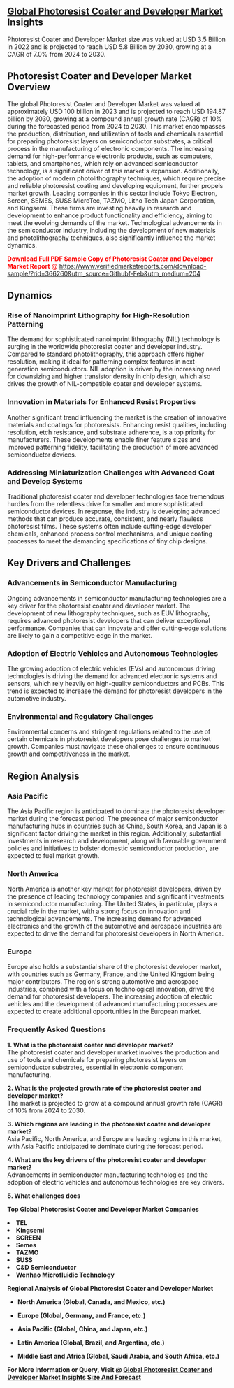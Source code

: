 <h2><a href="https://www.verifiedmarketreports.com/download-sample/?rid=366260&amp;utm_source=Githubf&amp;utm_medium=204" target="_blank">Global Photoresist Coater and Developer Market</a> Insights</h2><p>Photoresist Coater and Developer Market size was valued at USD 3.5 Billion in 2022 and is projected to reach USD 5.8 Billion by 2030, growing at a CAGR of 7.0% from 2024 to 2030.</p><p> <h2>Photoresist Coater and Developer Market Overview</h2> <p>The global Photoresist Coater and Developer Market was valued at approximately USD 100 billion in 2023 and is projected to reach USD 194.87 billion by 2030, growing at a compound annual growth rate (CAGR) of 10% during the forecasted period from 2024 to 2030. This market encompasses the production, distribution, and utilization of tools and chemicals essential for preparing photoresist layers on semiconductor substrates, a critical process in the manufacturing of electronic components. The increasing demand for high-performance electronic products, such as computers, tablets, and smartphones, which rely on advanced semiconductor technology, is a significant driver of this market's expansion. Additionally, the adoption of modern photolithography techniques, which require precise and reliable photoresist coating and developing equipment, further propels market growth. Leading companies in this sector include Tokyo Electron, Screen, SEMES, SUSS MicroTec, TAZMO, Litho Tech Japan Corporation, and Kingsemi. These firms are investing heavily in research and development to enhance product functionality and efficiency, aiming to meet the evolving demands of the market. Technological advancements in the semiconductor industry, including the development of new materials and photolithography techniques, also significantly influence the market dynamics. </p> <p><p><span class=""><span style="color: #ff0000;"><strong>Download Full PDF Sample Copy of Photoresist Coater and Developer Market Report</strong> @ </span><a href="https://www.verifiedmarketreports.com/download-sample/?rid=366260&amp;utm_source=Githubf-Feb&amp;utm_medium=204" target="_blank">https://www.verifiedmarketreports.com/download-sample/?rid=366260&amp;utm_source=Githubf-Feb&amp;utm_medium=204</a></span></p></p> <h2>Dynamics</h2> <h3>Rise of Nanoimprint Lithography for High-Resolution Patterning</h3> <p>The demand for sophisticated nanoimprint lithography (NIL) technology is surging in the worldwide photoresist coater and developer industry. Compared to standard photolithography, this approach offers higher resolution, making it ideal for patterning complex features in next-generation semiconductors. NIL adoption is driven by the increasing need for downsizing and higher transistor density in chip design, which also drives the growth of NIL-compatible coater and developer systems. </p> <h3>Innovation in Materials for Enhanced Resist Properties</h3> <p>Another significant trend influencing the market is the creation of innovative materials and coatings for photoresists. Enhancing resist qualities, including resolution, etch resistance, and substrate adherence, is a top priority for manufacturers. These developments enable finer feature sizes and improved patterning fidelity, facilitating the production of more advanced semiconductor devices. </p> <h3>Addressing Miniaturization Challenges with Advanced Coat and Develop Systems</h3> <p>Traditional photoresist coater and developer technologies face tremendous hurdles from the relentless drive for smaller and more sophisticated semiconductor devices. In response, the industry is developing advanced methods that can produce accurate, consistent, and nearly flawless photoresist films. These systems often include cutting-edge developer chemicals, enhanced process control mechanisms, and unique coating processes to meet the demanding specifications of tiny chip designs. </p> <h2>Key Drivers and Challenges</h2> <h3>Advancements in Semiconductor Manufacturing</h3> <p>Ongoing advancements in semiconductor manufacturing technologies are a key driver for the photoresist coater and developer market. The development of new lithography techniques, such as EUV lithography, requires advanced photoresist developers that can deliver exceptional performance. Companies that can innovate and offer cutting-edge solutions are likely to gain a competitive edge in the market. </p> <h3>Adoption of Electric Vehicles and Autonomous Technologies</h3> <p>The growing adoption of electric vehicles (EVs) and autonomous driving technologies is driving the demand for advanced electronic systems and sensors, which rely heavily on high-quality semiconductors and PCBs. This trend is expected to increase the demand for photoresist developers in the automotive industry. </p> <h3>Environmental and Regulatory Challenges</h3> <p>Environmental concerns and stringent regulations related to the use of certain chemicals in photoresist developers pose challenges to market growth. Companies must navigate these challenges to ensure continuous growth and competitiveness in the market. </p> <h2>Region Analysis</h2> <h3>Asia Pacific</h3> <p>The Asia Pacific region is anticipated to dominate the photoresist developer market during the forecast period. The presence of major semiconductor manufacturing hubs in countries such as China, South Korea, and Japan is a significant factor driving the market in this region. Additionally, substantial investments in research and development, along with favorable government policies and initiatives to bolster domestic semiconductor production, are expected to fuel market growth. </p> <h3>North America</h3> <p>North America is another key market for photoresist developers, driven by the presence of leading technology companies and significant investments in semiconductor manufacturing. The United States, in particular, plays a crucial role in the market, with a strong focus on innovation and technological advancements. The increasing demand for advanced electronics and the growth of the automotive and aerospace industries are expected to drive the demand for photoresist developers in North America. </p> <h3>Europe</h3> <p>Europe also holds a substantial share of the photoresist developer market, with countries such as Germany, France, and the United Kingdom being major contributors. The region's strong automotive and aerospace industries, combined with a focus on technological innovation, drive the demand for photoresist developers. The increasing adoption of electric vehicles and the development of advanced manufacturing processes are expected to create additional opportunities in the European market. </p> <h3>Frequently Asked Questions</h3> <p><strong>1. What is the photoresist coater and developer market?</strong><br> The photoresist coater and developer market involves the production and use of tools and chemicals for preparing photoresist layers on semiconductor substrates, essential in electronic component manufacturing. </p> <p><strong>2. What is the projected growth rate of the photoresist coater and developer market?</strong><br> The market is projected to grow at a compound annual growth rate (CAGR) of 10% from 2024 to 2030. </p> <p><strong>3. Which regions are leading in the photoresist coater and developer market?</strong><br> Asia Pacific, North America, and Europe are leading regions in this market, with Asia Pacific anticipated to dominate during the forecast period. </p> <p><strong>4. What are the key drivers of the photoresist coater and developer market?</strong><br> Advancements in semiconductor manufacturing technologies and the adoption of electric vehicles and autonomous technologies are key drivers. </p> <p><strong>5. What challenges does</p><p><strong>Top Global Photoresist Coater and Developer Market Companies</strong></p><div data-test-id=""><p><li>TEL</li><li> Kingsemi</li><li> SCREEN</li><li> Semes</li><li> TAZMO</li><li> SUSS</li><li> C&D Semiconductor</li><li> Wenhao Microfluidic Technology</li></p><div><strong>Regional Analysis of&nbsp;Global Photoresist Coater and Developer Market</strong></div><ul><li dir="ltr"><p dir="ltr">North America&nbsp;(Global, Canada, and Mexico, etc.)</p></li><li dir="ltr"><p dir="ltr">Europe (Global, Germany, and France, etc.)</p></li><li dir="ltr"><p dir="ltr">Asia Pacific&nbsp;(Global, China, and Japan, etc.)</p></li><li dir="ltr"><p dir="ltr">Latin America&nbsp;(Global, Brazil, and Argentina, etc.)</p></li><li dir="ltr">Middle East and Africa&nbsp;(Global, Saudi Arabia, and South Africa, etc.)</li></ul><p><strong>For More Information or Query, Visit @&nbsp;</strong><strong><a href="https://www.verifiedmarketreports.com/product/photoresist-coater-and-developer-market/?utm_source=Githubf&amp;utm_medium=204" target="_blank">Global Photoresist Coater and Developer Market Insights Size And Forecast</a></strong></p></div>
